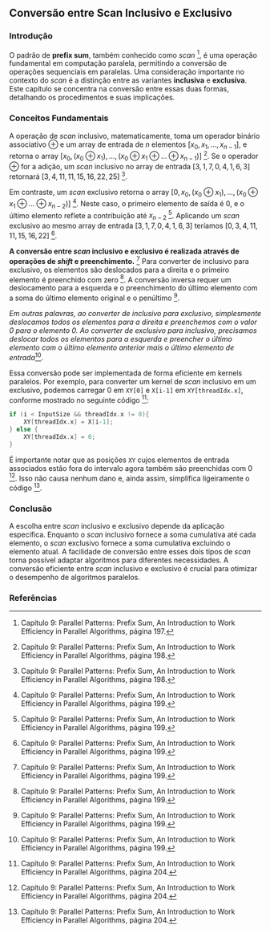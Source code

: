 ## Conversão entre Scan Inclusivo e Exclusivo

### Introdução
O padrão de **prefix sum**, também conhecido como *scan* [^1], é uma operação fundamental em computação paralela, permitindo a conversão de operações sequenciais em paralelas. Uma consideração importante no contexto do *scan* é a distinção entre as variantes **inclusiva** e **exclusiva**. Este capítulo se concentra na conversão entre essas duas formas, detalhando os procedimentos e suas implicações.

### Conceitos Fundamentais

A operação de *scan* inclusivo, matematicamente, toma um operador binário associativo ⊕ e um array de entrada de *n* elementos $[x_0, x_1, ..., x_{n-1}]$, e retorna o array $[x_0, (x_0 \oplus x_1), ..., (x_0 \oplus x_1 \oplus ... \oplus x_{n-1})]$ [^2]. Se o operador ⊕ for a adição, um *scan* inclusivo no array de entrada $[3, 1, 7, 0, 4, 1, 6, 3]$ retornará $[3, 4, 11, 11, 15, 16, 22, 25]$ [^2].

Em contraste, um *scan* exclusivo retorna o array $[0, x_0, (x_0 \oplus x_1), ..., (x_0 \oplus x_1 \oplus ... \oplus x_{n-2})]$ [^3]. Neste caso, o primeiro elemento de saída é 0, e o último elemento reflete a contribuição até $x_{n-2}$ [^3]. Aplicando um *scan* exclusivo ao mesmo array de entrada $[3, 1, 7, 0, 4, 1, 6, 3]$ teríamos $[0, 3, 4, 11, 11, 15, 16, 22]$ [^3].

**A conversão entre *scan* inclusivo e exclusivo é realizada através de operações de *shift* e preenchimento.** [^3] Para converter de inclusivo para exclusivo, os elementos são deslocados para a direita e o primeiro elemento é preenchido com zero [^3]. A conversão inversa requer um deslocamento para a esquerda e o preenchimento do último elemento com a soma do último elemento original e o penúltimo [^3].

*Em outras palavras, ao converter de inclusivo para exclusivo, simplesmente deslocamos todos os elementos para a direita e preenchemos com o valor 0 para o elemento 0. Ao converter de exclusivo para inclusivo, precisamos deslocar todos os elementos para a esquerda e preencher o último elemento com o último elemento anterior mais o último elemento de entrada*[^3].

Essa conversão pode ser implementada de forma eficiente em kernels paralelos. Por exemplo, para converter um kernel de *scan* inclusivo em um exclusivo, podemos carregar 0 em `XY[0]` e `X[i-1]` em `XY[threadIdx.x]`, conforme mostrado no seguinte código [^8]:
```c++
if (i < InputSize && threadIdx.x != 0){
    XY[threadIdx.x] = X[i-1];
} else {
    XY[threadIdx.x] = 0;
}
```
É importante notar que as posições `XY` cujos elementos de entrada associados estão fora do intervalo agora também são preenchidas com 0 [^8]. Isso não causa nenhum dano e, ainda assim, simplifica ligeiramente o código [^8].

### Conclusão

A escolha entre *scan* inclusivo e exclusivo depende da aplicação específica. Enquanto o *scan* inclusivo fornece a soma cumulativa até cada elemento, o *scan* exclusivo fornece a soma cumulativa excluindo o elemento atual. A facilidade de conversão entre esses dois tipos de *scan* torna possível adaptar algoritmos para diferentes necessidades. A conversão eficiente entre *scan* inclusivo e exclusivo é crucial para otimizar o desempenho de algoritmos paralelos.

### Referências
[^1]: Capítulo 9: Parallel Patterns: Prefix Sum, An Introduction to Work Efficiency in Parallel Algorithms, página 197.
[^2]: Capítulo 9: Parallel Patterns: Prefix Sum, An Introduction to Work Efficiency in Parallel Algorithms, página 198.
[^3]: Capítulo 9: Parallel Patterns: Prefix Sum, An Introduction to Work Efficiency in Parallel Algorithms, página 199.
[^8]: Capítulo 9: Parallel Patterns: Prefix Sum, An Introduction to Work Efficiency in Parallel Algorithms, página 204.
<!-- END -->